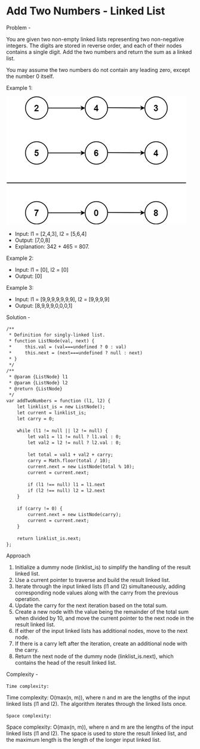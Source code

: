 # Add Two Numbers - Linked List

Problem -

You are given two non-empty linked lists representing two non-negative integers. The digits are stored in reverse order, and each of their nodes contains a single digit. Add the two numbers and return the sum as a linked list.

You may assume the two numbers do not contain any leading zero, except the number 0 itself.

Example 1:

![alt text](https://github.com/prakashsolanki28/linked-list/blob/main/1.%20Add%20Two%20Numbers/addtwonumber.jpg?raw=true)

- Input: l1 = [2,4,3], l2 = [5,6,4]
- Output: [7,0,8]
- Explanation: 342 + 465 = 807.

Example 2:

- Input: l1 = [0], l2 = [0]
- Output: [0]

Example 3:

- Input: l1 = [9,9,9,9,9,9,9], l2 = [9,9,9,9]
- Output: [8,9,9,9,0,0,0,1]

Solution -

```
/**
 * Definition for singly-linked list.
 * function ListNode(val, next) {
 *     this.val = (val===undefined ? 0 : val)
 *     this.next = (next===undefined ? null : next)
 * }
 */
/**
 * @param {ListNode} l1
 * @param {ListNode} l2
 * @return {ListNode}
 */
var addTwoNumbers = function (l1, l2) {
    let linklist_is = new ListNode();
    let current = linklist_is;
    let carry = 0;

    while (l1 != null || l2 != null) {
        let val1 = l1 != null ? l1.val : 0;
        let val2 = l2 != null ? l2.val : 0;

        let total = val1 + val2 + carry;
        carry = Math.floor(total / 10);
        current.next = new ListNode(total % 10);
        current = current.next;

        if (l1 !== null) l1 = l1.next
        if (l2 !== null) l2 = l2.next
    }

    if (carry != 0) {
        current.next = new ListNode(carry);
        current = current.next;
    }

    return linklist_is.next;
};
```

Approach

1. Initialize a dummy node (linklist_is) to simplify the handling of the result linked list.
2. Use a current pointer to traverse and build the result linked list.
3. Iterate through the input linked lists (l1 and l2) simultaneously, adding corresponding node values along with the carry from the previous operation.
4. Update the carry for the next iteration based on the total sum.
5. Create a new node with the value being the remainder of the total sum when divided by 10, and move the current pointer to the next node in the result linked list.
6. If either of the input linked lists has additional nodes, move to the next node.
7. If there is a carry left after the iteration, create an additional node with the carry.
8. Return the next node of the dummy node (linklist_is.next), which contains the head of the result linked list.

Complexity -

`Time complexity:`

Time complexity: O(max(n, m)), where n and m are the lengths of the input linked lists (l1 and l2). The algorithm iterates through the linked lists once.

`Space complexity:`

Space complexity: O(max(n, m)), where n and m are the lengths of the input linked lists (l1 and l2). The space is used to store the result linked list, and the maximum length is the length of the longer input linked list.

